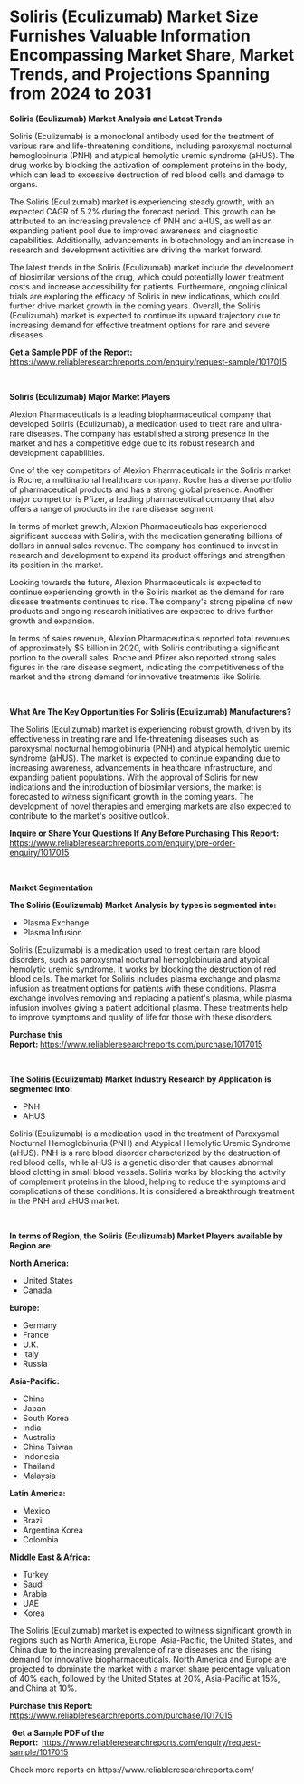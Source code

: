 <p><h1>Soliris (Eculizumab) Market Size Furnishes Valuable Information Encompassing Market Share, Market Trends, and Projections Spanning from 2024 to 2031</h1></p><p><strong>Soliris (Eculizumab) Market Analysis and Latest Trends</strong></p>
<p><p>Soliris (Eculizumab) is a monoclonal antibody used for the treatment of various rare and life-threatening conditions, including paroxysmal nocturnal hemoglobinuria (PNH) and atypical hemolytic uremic syndrome (aHUS). The drug works by blocking the activation of complement proteins in the body, which can lead to excessive destruction of red blood cells and damage to organs.</p><p>The Soliris (Eculizumab) market is experiencing steady growth, with an expected CAGR of 5.2% during the forecast period. This growth can be attributed to an increasing prevalence of PNH and aHUS, as well as an expanding patient pool due to improved awareness and diagnostic capabilities. Additionally, advancements in biotechnology and an increase in research and development activities are driving the market forward.</p><p>The latest trends in the Soliris (Eculizumab) market include the development of biosimilar versions of the drug, which could potentially lower treatment costs and increase accessibility for patients. Furthermore, ongoing clinical trials are exploring the efficacy of Soliris in new indications, which could further drive market growth in the coming years. Overall, the Soliris (Eculizumab) market is expected to continue its upward trajectory due to increasing demand for effective treatment options for rare and severe diseases.</p></p>
<p><strong>Get a Sample PDF of the Report:&nbsp;</strong> <a href="https://www.reliableresearchreports.com/enquiry/request-sample/1017015">https://www.reliableresearchreports.com/enquiry/request-sample/1017015</a></p>
<p>&nbsp;</p>
<p><strong>Soliris (Eculizumab) Major Market Players</strong></p>
<p><p>Alexion Pharmaceuticals is a leading biopharmaceutical company that developed Soliris (Eculizumab), a medication used to treat rare and ultra-rare diseases. The company has established a strong presence in the market and has a competitive edge due to its robust research and development capabilities.</p><p>One of the key competitors of Alexion Pharmaceuticals in the Soliris market is Roche, a multinational healthcare company. Roche has a diverse portfolio of pharmaceutical products and has a strong global presence. Another major competitor is Pfizer, a leading pharmaceutical company that also offers a range of products in the rare disease segment.</p><p>In terms of market growth, Alexion Pharmaceuticals has experienced significant success with Soliris, with the medication generating billions of dollars in annual sales revenue. The company has continued to invest in research and development to expand its product offerings and strengthen its position in the market.</p><p>Looking towards the future, Alexion Pharmaceuticals is expected to continue experiencing growth in the Soliris market as the demand for rare disease treatments continues to rise. The company's strong pipeline of new products and ongoing research initiatives are expected to drive further growth and expansion.</p><p>In terms of sales revenue, Alexion Pharmaceuticals reported total revenues of approximately $5 billion in 2020, with Soliris contributing a significant portion to the overall sales. Roche and Pfizer also reported strong sales figures in the rare disease segment, indicating the competitiveness of the market and the strong demand for innovative treatments like Soliris.</p></p>
<p>&nbsp;</p>
<p><strong>What Are The Key Opportunities For Soliris (Eculizumab) Manufacturers?</strong></p>
<p><p>The Soliris (Eculizumab) market is experiencing robust growth, driven by its effectiveness in treating rare and life-threatening diseases such as paroxysmal nocturnal hemoglobinuria (PNH) and atypical hemolytic uremic syndrome (aHUS). The market is expected to continue expanding due to increasing awareness, advancements in healthcare infrastructure, and expanding patient populations. With the approval of Soliris for new indications and the introduction of biosimilar versions, the market is forecasted to witness significant growth in the coming years. The development of novel therapies and emerging markets are also expected to contribute to the market's positive outlook.</p></p>
<p><strong>Inquire or Share Your Questions If Any Before Purchasing This Report:</strong> <a href="https://www.reliableresearchreports.com/enquiry/pre-order-enquiry/1017015">https://www.reliableresearchreports.com/enquiry/pre-order-enquiry/1017015</a></p>
<p>&nbsp;</p>
<p><strong>Market Segmentation</strong></p>
<p><strong>The Soliris (Eculizumab) Market Analysis by types is segmented into:</strong></p>
<p><ul><li>Plasma Exchange</li><li>Plasma Infusion</li></ul></p>
<p><p>Soliris (Eculizumab) is a medication used to treat certain rare blood disorders, such as paroxysmal nocturnal hemoglobinuria and atypical hemolytic uremic syndrome. It works by blocking the destruction of red blood cells. The market for Soliris includes plasma exchange and plasma infusion as treatment options for patients with these conditions. Plasma exchange involves removing and replacing a patient's plasma, while plasma infusion involves giving a patient additional plasma. These treatments help to improve symptoms and quality of life for those with these disorders.</p></p>
<p><strong>Purchase this Report:&nbsp;</strong><a href="https://www.reliableresearchreports.com/purchase/1017015">https://www.reliableresearchreports.com/purchase/1017015</a></p>
<p>&nbsp;</p>
<p><strong>The Soliris (Eculizumab) Market Industry Research by Application is segmented into:</strong></p>
<p><ul><li>PNH</li><li>AHUS</li></ul></p>
<p><p>Soliris (Eculizumab) is a medication used in the treatment of Paroxysmal Nocturnal Hemoglobinuria (PNH) and Atypical Hemolytic Uremic Syndrome (aHUS). PNH is a rare blood disorder characterized by the destruction of red blood cells, while aHUS is a genetic disorder that causes abnormal blood clotting in small blood vessels. Soliris works by blocking the activity of complement proteins in the blood, helping to reduce the symptoms and complications of these conditions. It is considered a breakthrough treatment in the PNH and aHUS market.</p></p>
<p>&nbsp;</p>
<p><strong>In terms of Region, the Soliris (Eculizumab) Market Players available by Region are:</strong></p>
<p>
    <p> <strong> North America: </strong>
        <ul>
            <li>United States</li>
            <li>Canada</li>
        </ul>
        </p> 
    <p> <strong> Europe: </strong>
        <ul>
            <li>Germany</li>
            <li>France</li>
            <li>U.K.</li>
            <li>Italy</li>
            <li>Russia</li>
        </ul>
        </p> 
    <p> <strong> Asia-Pacific: </strong>
        <ul>
            <li>China</li>
            <li>Japan</li>
            <li>South Korea</li>
            <li>India</li>
            <li>Australia</li>
            <li>China Taiwan</li>
            <li>Indonesia</li>
            <li>Thailand</li>
            <li>Malaysia</li>
        </ul>
        </p> 
    <p> <strong> Latin America: </strong>
        <ul>
            <li>Mexico</li>
            <li>Brazil</li>
            <li>Argentina Korea</li>
            <li>Colombia</li>
        </ul>
        </p> 
    <p> <strong> Middle East & Africa: </strong>
        <ul>
            <li>Turkey</li>
            <li>Saudi</li>
            <li>Arabia</li>
            <li>UAE</li>
            <li>Korea</li>
        </ul>
    </p>
    </p>
<p><p>The Soliris (Eculizumab) market is expected to witness significant growth in regions such as North America, Europe, Asia-Pacific, the United States, and China due to the increasing prevalence of rare diseases and the rising demand for innovative biopharmaceuticals. North America and Europe are projected to dominate the market with a market share percentage valuation of 40% each, followed by the United States at 20%, Asia-Pacific at 15%, and China at 10%.</p></p>
<p><strong>Purchase this Report: </strong><a href="https://www.reliableresearchreports.com/purchase/1017015">https://www.reliableresearchreports.com/purchase/1017015</a></p>
<p>&nbsp;<strong>Get a Sample PDF of the Report:&nbsp;&nbsp;</strong><a href="https://www.reliableresearchreports.com/enquiry/request-sample/1017015">https://www.reliableresearchreports.com/enquiry/request-sample/1017015</a></p>
<p><strong></strong></p>
<p>Check more reports on https://www.reliableresearchreports.com/</p>